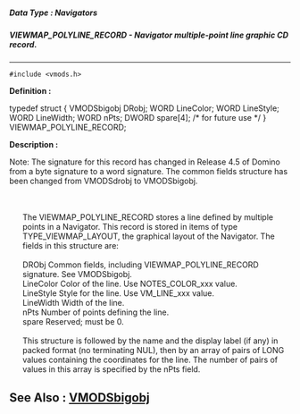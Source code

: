 ##### Data Type : Navigators
##### VIEWMAP_POLYLINE_RECORD - Navigator multiple-point line graphic CD record.
---
```
#include <vmods.h>
```

**Definition :**

typedef struct {
   VMODSbigobj DRobj;
   WORD        LineColor;
   WORD        LineStyle;
   WORD        LineWidth;
   WORD        nPts;
   DWORD       spare[4]; /* for future use */
} VIEWMAP_POLYLINE_RECORD;

**Description :**

Note:  The signature for this record has changed in Release 4.5 of Domino from a byte signature to a word signature.  The common fields structure has been changed from VMODSdrobj to VMODSbigobj.
<ul><br>
<br>
The VIEWMAP_POLYLINE_RECORD stores a line defined by multiple points in a Navigator.  This record is stored in items of type TYPE_VIEWMAP_LAYOUT, the graphical layout of the Navigator.  The fields in this structure are:<br>
<br>
DRObj		Common fields, including VIEWMAP_POLYLINE_RECORD signature.   See VMODSbigobj.<br>
LineColor	Color of the line.   Use NOTES_COLOR_xxx value.<br>
LineStyle	Style for the line.   Use VM_LINE_xxx value.<br>
LineWidth	Width of the line.<br>
nPts		Number of points defining the line.<br>
spare		Reserved;  must be 0.<br>
<br>
This structure is followed by the name and the display label (if any) in packed format (no terminating NUL), then by an array of pairs of LONG values containing the coordinates for the line.  The number of pairs of values in this array is specified by the nPts field.</ul>



**See Also :**
[VMODSbigobj](/domino-c-api-docs/reference/Data/VMODSbigobj)
---
